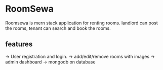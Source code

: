 # RoomSewa
Roomsewa is mern stack application for renting rooms. landlord can post the rooms, tenant can search and book the rooms.

## features
-> User registration and login. 
-> add/edit/remove rooms with images 
-> admin dashboard 
-> mongodb on database